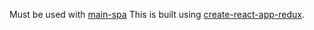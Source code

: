 Must be used with [main-spa](https://github.com/revcascade/main-spa)
This is built using [create-react-app-redux](https://github.com/notrab/create-react-app-redux).
